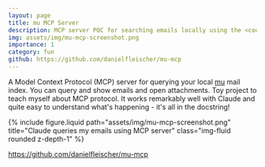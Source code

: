 ```yaml
---
layout: page
title: mu MCP Server
description: MCP server POC for searching emails locally using the <code>mu</code> CLI tool.
img: assets/img/mu-mcp-screenshot.png
importance: 1
category: fun
github: https://github.com/danielfleischer/mu-mcp
---
```



A Model Context Protocol (MCP) server for querying your local [mu](https://github.com/djcb/mu) mail index. You can query and show emails and open attachments. Toy project to teach myself about MCP protocol. It works remarkably well with Claude and quite easy to understand what's happening - it's all in the docstring!

<div class="row justify-content-sm-center">
    <div class="col-sm-8 mt-10 mt-md-0">
        {% include figure.liquid path="assets/img/mu-mcp-screenshot.png" title="Claude queries my emails using MCP server" class="img-fluid rounded z-depth-1" %}
    </div>
</div>


<https://github.com/danielfleischer/mu-mcp>
